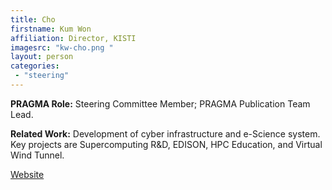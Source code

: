 ```yaml
---
title: Cho
firstname: Kum Won
affiliation: Director, KISTI
imagesrc: "kw-cho.png "
layout: person
categories:
 - "steering"
---
```


**PRAGMA Role:** Steering Committee Member; PRAGMA Publication Team Lead.

**Related Work:** Development of cyber infrastructure and e-Science system. Key
projects are Supercomputing R&D, EDISON, HPC Education, and Virtual Wind
Tunnel.

[Website][1]

[1]: http://www.nisn.re.kr
